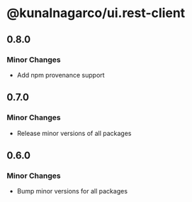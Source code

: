 # @kunalnagarco/ui.rest-client

## 0.8.0

### Minor Changes

- Add npm provenance support

## 0.7.0

### Minor Changes

- Release minor versions of all packages

## 0.6.0

### Minor Changes

- Bump minor versions for all packages
